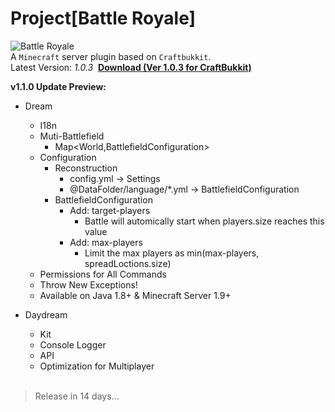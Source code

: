# Project[Battle Royale]
![Battle Royale](https://klnsyf-sun.github.io/img/Battle-Royale.png)  
A `Minecraft` server plugin based on `Craftbukkit`.  
Latest Version: *1.0.3*  [**Download (Ver 1.0.3 for CraftBukkit)**](https://raw.githubusercontent.com/Klnsyf-Sun/Battle-Royale/master/target/Battle%20Royale%201.0.3.jar)

**v1.1.0 Update Preview:**  
- Dream  
  - I18n  
  - Muti-Battlefield  
    - Map<World,BattlefieldConfiguration>  
  - Configuration  
    - Reconstruction  
      - config.yml → Settings  
      - @DataFolder/language/*.yml → BattlefieldConfiguration  
    - BattlefieldConfiguration  
      - Add: target-players  
        - Battle will automically start when players.size reaches this value  
      - Add: max-players  
        - Limit the max players as min(max-players, spreadLoctions.size)  
  - Permissions for All Commands  
  - Throw New Exceptions!  
  - Available on Java 1.8+ & Minecraft Server 1.9+  
	
- Daydream  
  - Kit  
  - Console Logger  
  - API  
  - Optimization for Multiplayer  
  
> Release in 14 days...
